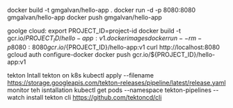 
docker build -t gmgalvan/hello-app .
docker run -d -p 8080:8080 gmgalvan/hello-app
docker push gmgalvan/hello-app


goolge cloud:
export PROJECT_ID=project-id
docker build -t gcr.io/${PROJECT_ID}/hello-app:v1 .
docker images
docker run --rm -p 8080:8080 gcr.io/${PROJECT_ID}/hello-app:v1
curl http://localhost:8080
gcloud auth configure-docker
docker push gcr.io/${PROJECT_ID}/hello-app:v1



tekton
Intall tekton on k8s
kubectl apply --filename https://storage.googleapis.com/tekton-releases/pipeline/latest/release.yaml
monitor teh isntallation
kubectl get pods --namespace tekton-pipelines --watch
install tekton cli
https://github.com/tektoncd/cli
